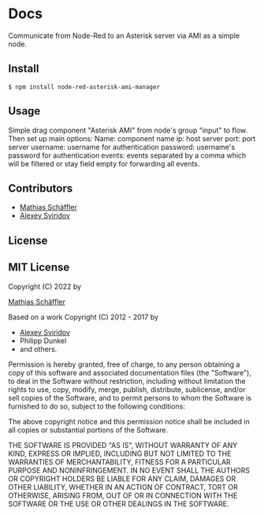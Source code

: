 # Docs

Communicate from Node-Red to an Asterisk server via AMI as a simple node. 

## Install

```
$ npm install node-red-asterisk-ami-manager
```

## Usage
Simple drag component "Asterisk AMI" from node's group "input" to flow. Then set up main options:
Name: component name
ip: host server
port: port server
username: username for authentication
password: username's password for authentication
events: events separated by a comma which will be filtered or stay field empty for forwarding all events.
## Contributors

* [Mathias Schäffler](https://github.com/m-schaeffler)
* [Alexey Sviridov](https://github.com/rimdus)

## License

MIT License
-----------

Copyright (C) 2022 by

[Mathias Schäffler](https://github.com/m-schaeffler)

Based on a work Copyright (C) 2012 - 2017 by 

* [Alexey Sviridov](https://github.com/rimdus)
* Philipp Dunkel
* and others.

Permission is hereby granted, free of charge, to any person obtaining a copy
of this software and associated documentation files (the "Software"), to deal
in the Software without restriction, including without limitation the rights
to use, copy, modify, merge, publish, distribute, sublicense, and/or sell
copies of the Software, and to permit persons to whom the Software is
furnished to do so, subject to the following conditions:

The above copyright notice and this permission notice shall be included in
all copies or substantial portions of the Software.

THE SOFTWARE IS PROVIDED "AS IS", WITHOUT WARRANTY OF ANY KIND, EXPRESS OR
IMPLIED, INCLUDING BUT NOT LIMITED TO THE WARRANTIES OF MERCHANTABILITY,
FITNESS FOR A PARTICULAR PURPOSE AND NONINFRINGEMENT. IN NO EVENT SHALL THE
AUTHORS OR COPYRIGHT HOLDERS BE LIABLE FOR ANY CLAIM, DAMAGES OR OTHER
LIABILITY, WHETHER IN AN ACTION OF CONTRACT, TORT OR OTHERWISE, ARISING FROM,
OUT OF OR IN CONNECTION WITH THE SOFTWARE OR THE USE OR OTHER DEALINGS IN
THE SOFTWARE.

